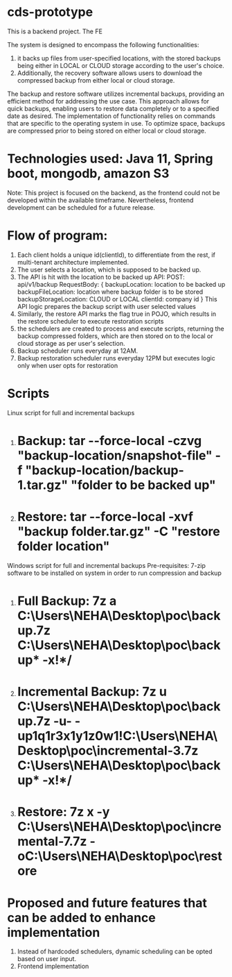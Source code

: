 # cds-prototype
This is a backend project. The FE 

The system is designed to encompass the following functionalities: 
1. it backs up files from user-specified locations, with the stored backups being either in LOCAL or CLOUD storage according to the user's choice.
2. Additionally, the recovery software allows users to download the compressed backup from either local or cloud storage.

The backup and restore software utilizes incremental backups, providing an efficient method for addressing the use case. This approach allows for quick backups, enabling users to restore data completely or to a specified date as desired.
The implementation of functionality relies on commands that are specific to the operating system in use. To optimize space, backups are compressed prior to being stored on either local or cloud storage.

# Technologies used: Java 11, Spring boot, mongodb, amazon S3
Note: This project is focused on the backend, as the frontend could not be developed within the available timeframe. Nevertheless, frontend development can be scheduled for a future release.

# Flow of program: 

1. Each client holds a unique id(clientId), to differentiate from the rest, if multi-tenant architecture implemented.
2. The user selects a location, which is supposed to be backed up.
3. The API is hit with the location to be backed up
     API: POST: api/v1/backup
     RequestBody: {
                   backupLocation: location to be backed up
                   backupFileLocation: location where backup folder is to be stored
                   backupStorageLocation: CLOUD or LOCAL
                   clientId: company id
                   }
     This API logic prepares the backup script with user selected values
4. Similarly, the restore API marks the flag true in POJO, which results in the restore scheduler to execute restoration scripts
5. the schedulers are created to process and execute scripts, returning the backup compressed folders, which are then stored on to the local or cloud storage as per user's selection.
6. Backup scheduler runs everyday at 12AM.
7. Backup restoration scheduler runs everyday 12PM but executes logic only when user opts for restoration



# Scripts
Linux script for full and incremental backups
1. # Backup:  tar --force-local -czvg "backup-location/snapshot-file" -f "backup-location/backup-1.tar.gz" "folder to be backed up"
2. # Restore: tar --force-local -xvf "backup folder.tar.gz" -C "restore folder location"

Windows script for full and incremental backups
Pre-requisites: 7-zip software to be installed on system in order to run compression and backup
1. # Full Backup:  7z a C:\Users\NEHA\Desktop\poc\backup.7z C:\Users\NEHA\Desktop\poc\backup\* -x!*/
2. # Incremental Backup: 7z u C:\Users\NEHA\Desktop\poc\backup.7z -u- -up1q1r3x1y1z0w1!C:\Users\NEHA\Desktop\poc\incremental-3.7z C:\Users\NEHA\Desktop\poc\backup\* -x!*/
3. # Restore: 7z x -y C:\Users\NEHA\Desktop\poc\incremental-7.7z -oC:\Users\NEHA\Desktop\poc\restore

# Proposed and future features that can be added to enhance implementation
1. Instead of hardcoded schedulers, dynamic scheduling can be opted based on user input.
2. Frontend implementation
